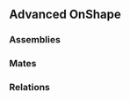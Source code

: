 ## Advanced OnShape

### Assemblies <a name="assemble"></a>

### Mates <a name="mate"></a>

### Relations <a name="relation"></a>